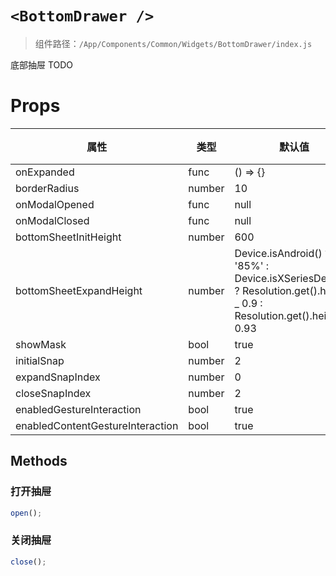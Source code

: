 # `<BottomDrawer />`

> 组件路径：`/App/Components/Common/Widgets/BottomDrawer/index.js`

底部抽屉 TODO

# Props

| 属性                             | 类型   | 默认值                                                                                                                 | 必填 | 描述 |
| -------------------------------- | ------ | ---------------------------------------------------------------------------------------------------------------------- | ---- | ---- |
| onExpanded                       | func   | () => {}                                                                                                               | ❌   | -    |
| borderRadius                     | number | 10                                                                                                                     | ❌   | -    |
| onModalOpened                    | func   | null                                                                                                                   | ❌   | -    |
| onModalClosed                    | func   | null                                                                                                                   | ❌   | -    |
| bottomSheetInitHeight            | number | 600                                                                                                                    | ❌   | -    |
| bottomSheetExpandHeight          | number | Device.isAndroid() ? '85%' : Device.isXSeriesDevice() ? Resolution.get().height _ 0.9 : Resolution.get().height _ 0.93 | ❌   | -    |
| showMask                         | bool   | true                                                                                                                   | ❌   | -    |
| initialSnap                      | number | 2                                                                                                                      | ❌   | -    |
| expandSnapIndex                  | number | 0                                                                                                                      | ❌   | -    |
| closeSnapIndex                   | number | 2                                                                                                                      | ❌   | -    |
| enabledGestureInteraction        | bool   | true                                                                                                                   | ❌   | -    |
| enabledContentGestureInteraction | bool   | true                                                                                                                   | ❌   | -    |

## Methods

### 打开抽屉

```js
open();
```

### 关闭抽屉

```js
close();
```
